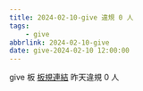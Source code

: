 ```yaml
---
title: 2024-02-10-give 違規 0 人
tags:
    - give
abbrlink: 2024-02-10-give
date: give-2024-02-10 12:00:00
---
```

give 板 [板規連結](https://www.ptt.cc/bbs/give/M.1612495900.A.C32.html)
昨天違規 0 人
